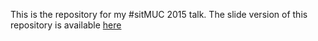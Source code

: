 This is the repository for my #sitMUC 2015 talk.
The slide version of this repository is available [here](http://ceedee666.github.io/sitmuc_2015/)
